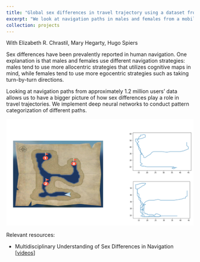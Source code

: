 ```yaml
---
title: "Global sex differences in travel trajectory using a dataset from a mobile game"
excerpt: "We look at navigation paths in males and females from a mobile game – Sea Hero Quest. <br/><img src='/images/shq.png'>"
collection: projects
---
```

With Elizabeth R. Chrastil, Mary Hegarty, Hugo Spiers

Sex differences have been prevalently reported in human navigation. One explanation is that males and females use different navigation strategies: males tend to use more allocentric strategies that utilizes cognitive maps in mind, while females tend to use more egocentric strategies such as taking turn-by-turn directions.

Looking at navigation paths from approximately 1.2 million users’ data allows us to have a bigger picture of how sex differences play a role in travel trajectories. We implement deep neural networks to conduct pattern categorization of different paths.


<img src='/images/shq2.png'>

Relevant resources:

* Multidisciplinary Understanding of Sex Differences in Navigation [[videos](https://faculty.sites.uci.edu/spatialneuro/sex-differences-in-human-navigation/)]
